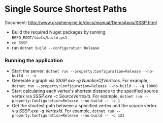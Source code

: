 # Single Source Shortest Paths

Document: http://www.graphengine.io/docs/manual/DemoApps/SSSP.html

- Build the required Nuget packages by running `REPO_ROOT/tools/build.ps1`
- `cd SSSP`
- run `dotnet build --configuration Release`

### Running the application

* Start the server: `dotnet run --property:Configuration=Release --no-build -- -s`
* Generate a graph via _SSSP.exe -g NumberOfVertices_. For example, `dotnet run --property:Configuration=Release --no-build -- -g 10000`
* Start calculating each vertex's shortest distance to the specified source vertex via _SSSP.exe -c SourceVertexId_. For example, `dotnet run --property:Configuration=Release --no-build -- -c 1`
* Get the shortest path between a specified vertex and the source vertex via _SSSP.exe -q VertexId_. For example, `dotnet run --property:Configuration=Release --no-build -- -q 123`
